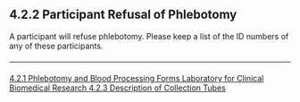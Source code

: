 ## 4.2.2 Participant Refusal of Phlebotomy

A participant will refuse phlebotomy. Please keep a list of the ID numbers of any of these
participants.


<hr class="soften" style="margin-top: 20px;margin-bottom: 20px;"/>

<div class="center">
<div class="btn-group">
  <a href=":pages_path:/manuals/laboratory-for-clinical-biomedical-research/4-02-01-phlebotomy-and-blood-processing-forms.md" class="btn btn-default">
    <span class="glyphicon glyphicon-chevron-left"></span>
    4.2.1 Phlebotomy and Blood Processing Forms
  </a>

  <a href=":pages_path:/manuals/laboratory-for-clinical-biomedical-research" class="btn btn-default">
    <span class="glyphicon glyphicon-chevron-up"></span>
    Laboratory for Clinical Biomedical Research
  </a>

  <a href=":pages_path:/manuals/laboratory-for-clinical-biomedical-research/4-02-03-description-of-collection-tubes.md" class="btn btn-success">
    4.2.3 Description of Collection Tubes
    <span class="glyphicon glyphicon-chevron-right"></span>
  </a>
</div>
</div>